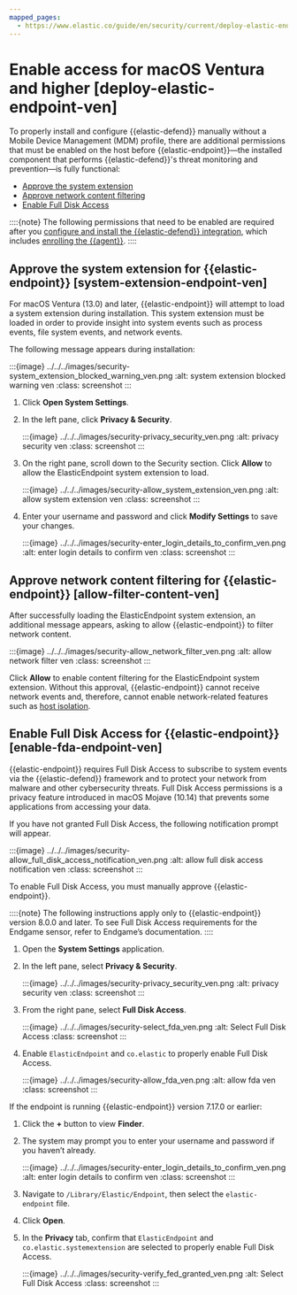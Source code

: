 ```yaml
---
mapped_pages:
  - https://www.elastic.co/guide/en/security/current/deploy-elastic-endpoint-ven.html
---
```


# Enable access for macOS Ventura and higher [deploy-elastic-endpoint-ven]

To properly install and configure {{elastic-defend}} manually without a Mobile Device Management (MDM) profile, there are additional permissions that must be enabled on the host before {{elastic-endpoint}}—the installed component that performs {{elastic-defend}}'s threat monitoring and prevention—is fully functional:

* [Approve the system extension](#system-extension-endpoint-ven)
* [Approve network content filtering](#allow-filter-content-ven)
* [Enable Full Disk Access](#enable-fda-endpoint-ven)

::::{note}
The following permissions that need to be enabled are required after you [configure and install the {{elastic-defend}} integration](/reference/security/elastic-defend/install-endpoint.md), which includes [enrolling the {{agent}}](/reference/security/elastic-defend/install-endpoint.md#enroll-security-agent).
::::



## Approve the system extension for {{elastic-endpoint}} [system-extension-endpoint-ven]

For macOS Ventura (13.0) and later, {{elastic-endpoint}} will attempt to load a system extension during installation. This system extension must be loaded in order to provide insight into system events such as process events, file system events, and network events.

The following message appears during installation:

:::{image} ../../../images/security-system_extension_blocked_warning_ven.png
:alt: system extension blocked warning ven
:class: screenshot
:::

1. Click **Open System Settings**.
2. In the left pane, click **Privacy & Security**.

    :::{image} ../../../images/security-privacy_security_ven.png
    :alt: privacy security ven
    :class: screenshot
    :::

3. On the right pane, scroll down to the Security section. Click **Allow** to allow the ElasticEndpoint system extension to load.

    :::{image} ../../../images/security-allow_system_extension_ven.png
    :alt: allow system extension ven
    :class: screenshot
    :::

4. Enter your username and password and click **Modify Settings** to save your changes.

    :::{image} ../../../images/security-enter_login_details_to_confirm_ven.png
    :alt: enter login details to confirm ven
    :class: screenshot
    :::



## Approve network content filtering for {{elastic-endpoint}} [allow-filter-content-ven]

After successfully loading the ElasticEndpoint system extension, an additional message appears, asking to allow {{elastic-endpoint}} to filter network content.

:::{image} ../../../images/security-allow_network_filter_ven.png
:alt: allow network filter ven
:class: screenshot
:::

Click **Allow** to enable content filtering for the ElasticEndpoint system extension. Without this approval, {{elastic-endpoint}} cannot receive network events and, therefore, cannot enable network-related features such as [host isolation](/solutions/security/endpoint-response-actions/isolate-host.md).


## Enable Full Disk Access for {{elastic-endpoint}} [enable-fda-endpoint-ven]

{{elastic-endpoint}} requires Full Disk Access to subscribe to system events via the {{elastic-defend}} framework and to protect your network from malware and other cybersecurity threats. Full Disk Access permissions is a privacy feature introduced in macOS Mojave (10.14) that prevents some applications from accessing your data.

If you have not granted Full Disk Access, the following notification prompt will appear.

:::{image} ../../../images/security-allow_full_disk_access_notification_ven.png
:alt: allow full disk access notification ven
:class: screenshot
:::

To enable Full Disk Access, you must manually approve {{elastic-endpoint}}.

::::{note}
The following instructions apply only to {{elastic-endpoint}} version 8.0.0 and later. To see Full Disk Access requirements for the Endgame sensor, refer to Endgame’s documentation.
::::


1. Open the **System Settings** application.
2. In the left pane, select **Privacy & Security**.

    :::{image} ../../../images/security-privacy_security_ven.png
    :alt: privacy security ven
    :class: screenshot
    :::

3. From the right pane, select **Full Disk Access**.

    :::{image} ../../../images/security-select_fda_ven.png
    :alt: Select Full Disk Access
    :class: screenshot
    :::

4. Enable `ElasticEndpoint` and `co.elastic` to properly enable Full Disk Access.

    :::{image} ../../../images/security-allow_fda_ven.png
    :alt: allow fda ven
    :class: screenshot
    :::


If the endpoint is running {{elastic-endpoint}} version 7.17.0 or earlier:

1. Click the **+** button to view **Finder**.
2. The system may prompt you to enter your username and password if you haven’t already.

    :::{image} ../../../images/security-enter_login_details_to_confirm_ven.png
    :alt: enter login details to confirm ven
    :class: screenshot
    :::

3. Navigate to `/Library/Elastic/Endpoint`, then select the `elastic-endpoint` file.
4. Click **Open**.
5. In the **Privacy** tab, confirm that `ElasticEndpoint` and `co.elastic.systemextension` are selected to properly enable Full Disk Access.

    :::{image} ../../../images/security-verify_fed_granted_ven.png
    :alt: Select Full Disk Access
    :class: screenshot
    :::
